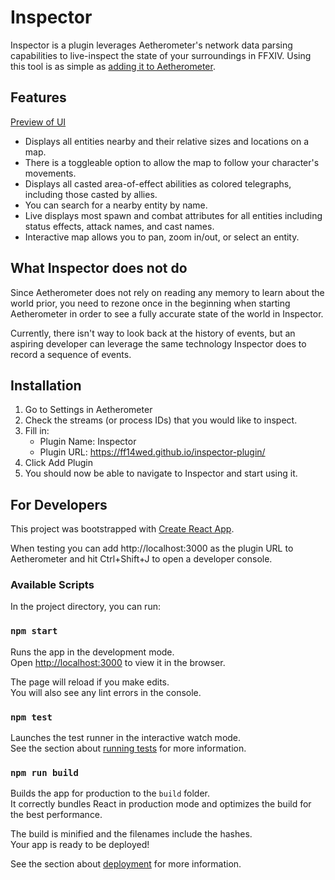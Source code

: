 # Inspector

Inspector is a plugin leverages Aetherometer's network data parsing
capabilities to live-inspect the state of your surroundings in FFXIV.
Using this tool is as simple as [adding it to Aetherometer](#installation).

## Features

[Preview of UI](doc/preview.png)

- Displays all entities nearby and their relative sizes and locations on a map.
- There is a toggleable option to allow the map to follow your character's movements.
- Displays all casted area-of-effect abilities as colored telegraphs, including those casted by allies.
- You can search for a nearby entity by name.
- Live displays most spawn and combat attributes for all entities including
  status effects, attack names, and cast names.
- Interactive map allows you to pan, zoom in/out, or select an entity.

## What Inspector does not do

Since Aetherometer does not rely on reading any memory to learn about the
world prior, you need to rezone once in the beginning when starting
Aetherometer in order to see a fully accurate state of the world in
Inspector.

Currently, there isn't way to look back at the history of events, but an
aspiring developer can leverage the same technology Inspector does to record
a sequence of events.

## Installation

1. Go to Settings in Aetherometer
2. Check the streams (or process IDs) that you would like to inspect.
3. Fill in:
    - Plugin Name: Inspector
    - Plugin URL: https://ff14wed.github.io/inspector-plugin/
4. Click Add Plugin
5. You should now be able to navigate to Inspector and start using it.

## For Developers

This project was bootstrapped with [Create React App](https://github.com/facebook/create-react-app).

When testing you can add http://localhost:3000 as the plugin URL to
Aetherometer and hit Ctrl+Shift+J to open a developer console.

### Available Scripts

In the project directory, you can run:

### `npm start`

Runs the app in the development mode.<br>
Open [http://localhost:3000](http://localhost:3000) to view it in the browser.

The page will reload if you make edits.<br>
You will also see any lint errors in the console.

### `npm test`

Launches the test runner in the interactive watch mode.<br>
See the section about [running tests](https://facebook.github.io/create-react-app/docs/running-tests) for more information.

### `npm run build`

Builds the app for production to the `build` folder.<br>
It correctly bundles React in production mode and optimizes the build for the best performance.

The build is minified and the filenames include the hashes.<br>
Your app is ready to be deployed!

See the section about [deployment](https://facebook.github.io/create-react-app/docs/deployment) for more information.
